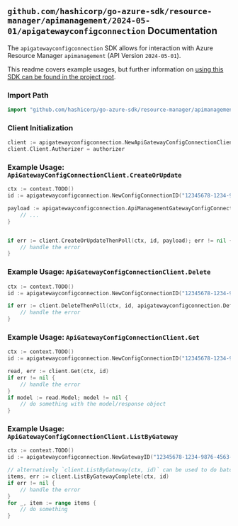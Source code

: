 
## `github.com/hashicorp/go-azure-sdk/resource-manager/apimanagement/2024-05-01/apigatewayconfigconnection` Documentation

The `apigatewayconfigconnection` SDK allows for interaction with Azure Resource Manager `apimanagement` (API Version `2024-05-01`).

This readme covers example usages, but further information on [using this SDK can be found in the project root](https://github.com/hashicorp/go-azure-sdk/tree/main/docs).

### Import Path

```go
import "github.com/hashicorp/go-azure-sdk/resource-manager/apimanagement/2024-05-01/apigatewayconfigconnection"
```


### Client Initialization

```go
client := apigatewayconfigconnection.NewApiGatewayConfigConnectionClientWithBaseURI("https://management.azure.com")
client.Client.Authorizer = authorizer
```


### Example Usage: `ApiGatewayConfigConnectionClient.CreateOrUpdate`

```go
ctx := context.TODO()
id := apigatewayconfigconnection.NewConfigConnectionID("12345678-1234-9876-4563-123456789012", "example-resource-group", "gatewayName", "configConnectionName")

payload := apigatewayconfigconnection.ApiManagementGatewayConfigConnectionResource{
	// ...
}


if err := client.CreateOrUpdateThenPoll(ctx, id, payload); err != nil {
	// handle the error
}
```


### Example Usage: `ApiGatewayConfigConnectionClient.Delete`

```go
ctx := context.TODO()
id := apigatewayconfigconnection.NewConfigConnectionID("12345678-1234-9876-4563-123456789012", "example-resource-group", "gatewayName", "configConnectionName")

if err := client.DeleteThenPoll(ctx, id, apigatewayconfigconnection.DefaultDeleteOperationOptions()); err != nil {
	// handle the error
}
```


### Example Usage: `ApiGatewayConfigConnectionClient.Get`

```go
ctx := context.TODO()
id := apigatewayconfigconnection.NewConfigConnectionID("12345678-1234-9876-4563-123456789012", "example-resource-group", "gatewayName", "configConnectionName")

read, err := client.Get(ctx, id)
if err != nil {
	// handle the error
}
if model := read.Model; model != nil {
	// do something with the model/response object
}
```


### Example Usage: `ApiGatewayConfigConnectionClient.ListByGateway`

```go
ctx := context.TODO()
id := apigatewayconfigconnection.NewGatewayID("12345678-1234-9876-4563-123456789012", "example-resource-group", "gatewayName")

// alternatively `client.ListByGateway(ctx, id)` can be used to do batched pagination
items, err := client.ListByGatewayComplete(ctx, id)
if err != nil {
	// handle the error
}
for _, item := range items {
	// do something
}
```
